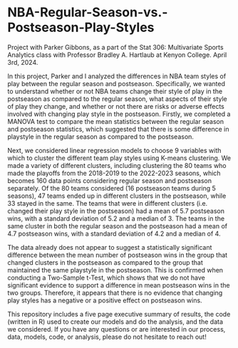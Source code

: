 # NBA-Regular-Season-vs.-Postseason-Play-Styles

Project with Parker Gibbons, as a part of the Stat 306: Multivariate Sports Analytics class with Professor Bradley A. Hartlaub at Kenyon College. April 3rd, 2024.

In this project, Parker and I analyzed the differences in NBA team styles of play between the regular season and postseason. Specifically, we wanted to understand whether or not NBA teams change their style of play in the postseason as compared to the regular season, what aspects of their style of play they change, and whether or not there are risks or adverse effects involved with changing play style in the postseason. Firstly, we completed a MANOVA test to compare the mean statistics between the regular season and postseason statistics, which suggested that there is some difference in playstyle in the regular season as compared to the postseason.

Next, we considered linear regression models to choose 9 variables with which to cluster the different team play styles using K-means clustering. We made a variety of different clusters, including clustering the 80 teams who made the playoffs from the 2018-2019 to the 2022-2023 seasons, which becomes 160 data points considering regular season and postseason separately. Of the 80 teams considered (16 postseason teams during 5 seasons), 47 teams ended up in different clusters in the postseason, while 33 stayed in the same. The teams that were in different clusters (i.e. changed their play style in the postseason) had a mean of 5.7 postseason wins, with a standard deviation of 5.2 and a median of 3. The teams in the same cluster in both the regular season and the postseason had a mean of 4.7 postseason wins, with a standard deviation of 4.2 and a median of 4.

The data already does not appear to suggest a statistically significant difference between the mean number of postseason wins in the group that changed clusters in the postseason as compared to the group that maintained the same playstyle in the postseason. 
This is confirmed when conducting a Two-Sample t-Test, which shows that we do not have significant evidence to support a difference in mean postseason wins in the two groups. Therefore, it appears that there is no evidence that changing play styles has a negative or a
positive effect on postseason wins.

This repository includes a five page executive summary of results, the code (written in R) used to create our models and do the analysis, and the data we considered. If you have any questions or are interested in our process, data, models, code, or analysis, please do not hesitate to reach out!
